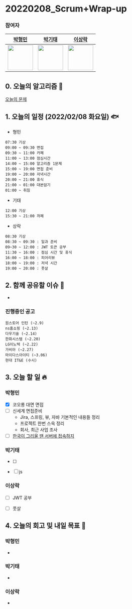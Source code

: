 # 20220208_Scrum+Wrap-up

### 참여자

| [박형민](https://github.com/npnppn)  | [박기태](https://github.com/idiot-kitto)   | [이상락](https://github.com/SangRakee)  |
| :------: | :------: | :------:
|<img src="https://github.com/npnppn.png" width="80"> | <img src="https://github.com/idiot-kitto.png" width="80">|<img src="https://github.com/SangRakee.png" width="80">

## 0. 오늘의 알고리즘 🎈
[오늘의 문제](
https://github.com/tony9402/baekjoon/blob/main/picked.md) 



## 1. 오늘의 일정 (2022/02/08 화요일) 🐟

- 형민
```
07:30 기상
09:00 ~ 09:30 면접
09:30 ~ 11:00 카페
11:00 ~ 13:00 점심시간
14:00 ~ 15:00 알고리즘 1문제
15:00 ~ 19:00 면접 준비
19:00 ~ 20:00 저녁시간
20:00 ~ 21:00 휴식
21:00 ~ 01:00 대본암기
01:00 ~ 취침
```

- 기태
```
12:00 기상
15:30 ~ 21:00 까페
```

- 상락
```
08:30 기상
08:30 ~ 09:30 : 일과 준비
09~30 ~ 12:00 : JWT 토큰 공부
11:30 ~ 16:00 : 점심 시간 및 휴식
16:00 ~ 18:00 : 피어리뷰
18:00 ~ 19:00 : 저녁 시간
19:00 ~ 20:00 : 풋살

```

## 2. 함께 공유할 이슈 💌
- 

### 진행중인 공고
```
원스토어 인턴 (~2.9)
ns홈쇼핑 (~2.13)
다우기술 (~2.14)
한화시스템 (~2.20)
LG이노텍 (~2.22)
가비아 (~2.27)
마이다스아이티 (~3.06)
현대 IT&E (수시)
```



## 3. 오늘 할 일 🔥



### 박형민
- [x] 코오롱 대면 면접
- [ ] 신세계 면접준비
    - Jira, 스프링, 뷰, 자바 기본적인 내용들 정리
    - 프로젝트 한번 스윽 정리
    - 회사, 최근 사업 조사
- [ ] [한국이 그리울 땐 서버에 접속하지](https://www.acmicpc.net/problem/9996)

### 박기태

- [ ] 
- [ ] js


### 이상락
- [ ] JWT 공부
- [ ] 풋살


## 4. 오늘의 회고 및 내일 목표 🎈


    

### 박형민

- 

### 박기태

- 

### 이상락
- 
